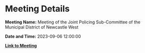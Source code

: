 # Meeting Details

**Meeting Name:** Meeting of the Joint Policing Sub-Committee of the Municipal District of Newcastle West

**Date and Time:** 2023-09-06 12:00:00

**[Link to Meeting](https://www.limerick.ie/council/whats-on/meeting-of-the-joint-policing-sub-committee-of-the-municipal-district-of-0)**
